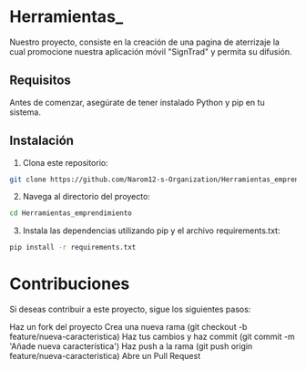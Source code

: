 # Herramientas_

Nuestro proyecto, consiste en la creación de una pagina de aterrizaje la cual promocione nuestra aplicación móvil "SignTrad" y permita su difusión.
## Requisitos

Antes de comenzar, asegúrate de tener instalado Python y pip en tu sistema.

## Instalación

1. Clona este repositorio:

```bash
git clone https://github.com/Narom12-s-Organization/Herramientas_emprendimiento
```
2. Navega al directorio del proyecto:
```bash
cd Herramientas_emprendimiento
```
3. Instala las dependencias utilizando pip y el archivo requirements.txt:

```bash
pip install -r requirements.txt
```
# Contribuciones
Si deseas contribuir a este proyecto, sigue los siguientes pasos:

Haz un fork del proyecto
Crea una nueva rama (git checkout -b feature/nueva-caracteristica)
Haz tus cambios y haz commit (git commit -m 'Añade nueva característica')
Haz push a la rama (git push origin feature/nueva-caracteristica)
Abre un Pull Request
